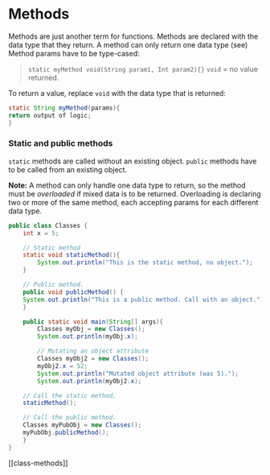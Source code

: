 # Methods

Methods are just another term for functions. Methods are declared with the data type that they return. A method can only return one data type (see)
Method params have to be type-cased:

> `static myMethod void(String param1, Int param2){}`
> `void` = no value returned.

To return a value, replace `void` with the data type that is returned:

 ```java
static String myMethod(params){
return output of logic;
}
```

### Static and public methods

`static` methods are called without an existing object.
`public` methods have to be called from an existing object.


**Note:** A method can only handle one data type to return, so the method must be _overloaded_ if mixed data is to be returned. Overloading is declaring two or more of the same method, each accepting params for each different data type.

```java
public class Classes {                                                  
    int x = 5;

    // Static method
    static void staticMethod(){
        System.out.println("This is the static method, no object.");
    }

    // Public method.
    public void publicMethod() {
    System.out.println("This is a public method. Call with an object.");
    }

    public static void main(String[] args){
        Classes myObj = new Classes();
        System.out.println(myObj.x);

        // Mutating an object attribute
        Classes myObj2 = new Classes();
        myObj2.x = 52;
        System.out.println("Mutated object attribute (was 5).");
        System.out.println(myObj2.x);

    // Call the static method.
    staticMethod();

    // Call the public method.
    Classes myPubObj = new Classes();
    myPubObj.publicMethod();
    }
}
```

[[class-methods]]


